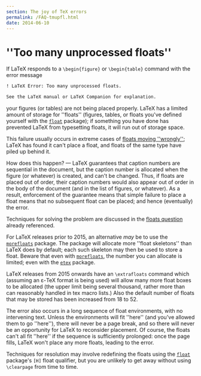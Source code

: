 ```yaml
---
section: The joy of TeX errors
permalink: /FAQ-tmupfl.html
date: 2014-06-10
---
```


# ''Too many unprocessed floats''

If LaTeX responds to a `\begin{figure}` or
`\begin{table}` command with the error message
```latex
! LaTeX Error: Too many unprocessed floats.

See the LaTeX manual or LaTeX Companion for explanation.
```
your figures (or tables) are not being placed properly.  LaTeX
has a limited amount of storage for ''floats'' (figures, tables, or
floats you've defined yourself with the [`float`](https://ctan.org/pkg/float) package); if
something you have done has prevented LaTeX from typesetting
floats, it will run out of storage space.

This failure usually occurs in extreme cases of 
[floats moving ''wrongly''](FAQ-floats.md);
LaTeX has found it can't place a float, and floats of the same type
have piled up behind it.

How does this happen?&nbsp;&mdash; LaTeX guarantees that caption numbers are
sequential in the document, but the caption number is allocated when
the figure (or whatever) is created, and can't be changed.  Thus, if
floats are placed out of order, their caption numbers would also
appear out of order in the body of the document (and in the list of
figures, or whatever).  As a result, enforcement of the guarantee
means that simple failure to place a float means that no subsequent
float can be placed; and hence (eventually) the error.

Techniques for solving the problem are discussed in the 
[floats question](FAQ-floats.md) already referenced.

For LaTeX releases prior to 2015, an
 alternative _may_ be to use the [`morefloats`](https://ctan.org/pkg/morefloats) package.
The package will allocate more ''float skeletons'' than LaTeX
does by default; each such skeleton may then be used to store a
float.  Beware that even with [`morefloats`](https://ctan.org/pkg/morefloats), the number you can
allocate is limited; even with the [`etex`](https://ctan.org/pkg/etex) package.

LaTeX releases from 2015 onwards have an `\extrafloats`
command which (assuming an &epsilon;-TeX format is being used) will
allow many more float boxes to be allocated (the upper limit 
being several thousand, rather more than can reasonably handled
in tex macro lists.) Also the default number of floats that may be stored
has been increased from 18 to 52.

The error also occurs in a long sequence of float environments, with
no intervening text.  Unless the environments will fit ''here'' (and
you've allowed them to go ''here''), there will never be a page break,
and so there will never be an opportunity for LaTeX to reconsider
placement.  Of course, the floats can't all fit ''here'' if the
sequence is sufficiently prolonged: once the page fills, LaTeX
won't place any more floats, leading to the error.

Techniques for resolution may involve redefining the floats using the
[`float`](https://ctan.org/pkg/float) package's `[H]` float qualifier, but you are unlikely
to get away without using `\clearpage` from time to time.

